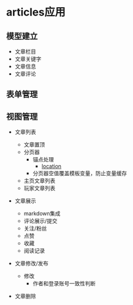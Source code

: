 # articles应用 #

## 模型建立 ##
- 文章栏目
- 文章关键字
- 文章信息
- 文章评论

## 表单管理

## 视图管理 ##
- 文章列表
    - 文章置顶
    - 分页器
        - 锚点处理
            - [location](<http://www.w3school.com.cn/jsref/dom_obj_location.asp>)
        - 分页器空值覆盖模板变量，防止变量缓存
    - 主页文章列表
    - 玩家文章列表
- 文章展示
    - markdown集成
    - 评论展示/提交
    - 关注/粉丝
    - 点赞
    - 收藏
    - 阅读记录
 
- 文章修改/发布    
    - 修改
        - 作者和登录账号一致性判断
- 文章删除